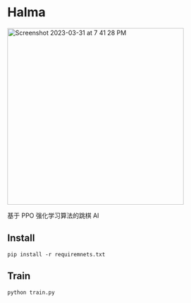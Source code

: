 # Halma

<img width="400" alt="Screenshot 2023-03-31 at 7 41 28 PM" src="https://user-images.githubusercontent.com/63039479/229101012-1efe1fb2-6198-4ffc-b2c8-4f1cbd5a7119.png">

基于 PPO 强化学习算法的跳棋 AI

## Install

```commandline
pip install -r requiremnets.txt
```

## Train

```commandline
python train.py
```
